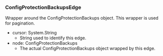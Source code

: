 ### ConfigProtectionBackupsEdge
Wrapper around the ConfigProtectionBackups object. This wrapper is used for pagination.

- cursor: System.String
  - String used to identify this edge.
- node: ConfigProtectionBackups
  - The actual ConfigProtectionBackups object wrapped by this edge.
